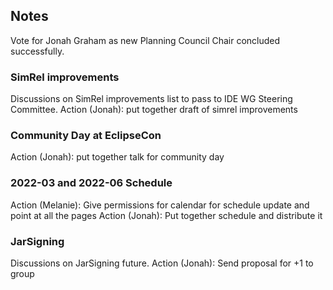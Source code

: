 ## Notes

Vote for Jonah Graham as new Planning Council Chair concluded
successfully.

### SimRel improvements

Discussions on SimRel improvements list to pass to IDE WG Steering
Committee. Action (Jonah): put together draft of simrel improvements

### Community Day at EclipseCon

Action (Jonah): put together talk for community day

### 2022-03 and 2022-06 Schedule

Action (Melanie): Give permissions for calendar for schedule update and
point at all the pages Action (Jonah): Put together schedule and
distribute it

### JarSigning

Discussions on JarSigning future. Action (Jonah): Send proposal for +1
to group